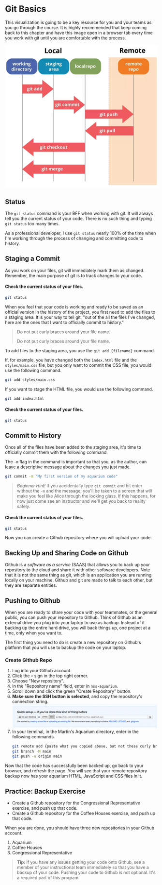 # Git Basics

This visualization is going to be a key resource for you and your teams as you go through the course. It is highly recommended that keep coming back to this chapter and have this image open in a browser tab every time you work with git until you are comfortable with the process.

![](./images/git-basic-workflow.png)

## Status

The `git status` command is your BFF when working with git. It will always tell you the current status of your code. There is no such thing and typing `git status` too many times.

As a professional developer, I use `git status` nearly 100% of the time when I'm working through the process of changing and committing code to history.

## Staging a Commit

As you work on your files, git will immediately mark them as changed. Remember, the main purpose of git is to track changes to your code.

#### Check the current status of your files.

```sh
git status
```

When you feel that your code is working and ready to be saved as an official version in the history of the project, you first need to add the files to a staging area. It is your way to tell git, "out of the all the files I've changed, here are the ones that I want to officially commit to history."

> Do not put curly braces around your file name.
>
> Do not put curly braces around your file name.

To add files to the staging area, you use the `git add {filename}` command.

If, for example, you have changed both the `index.html` file and the `styles/main.css` file, but you only want to commit the CSS file, you would use the following command.

```sh
git add styles/main.css
```

 If you want to stage the HTML file, you would use the following command.

```sh
git add index.html
```

#### Check the current status of your files.

```sh
git status
```


## Commit to History

Once all of the files have been added to the staging area, it's time to officially commit them with the following command.

The `-m` flag in the command is important so that you, as the author, can leave a descriptive message about the changes you just made.

```sh
git commit -m "My first version of my aquarium code"
```

> _Beginner Hint!_ If you accidentally type `git commit` and hit enter without the `-m` and the message, you'll be taken to a screen that will make you feel like Alice through the looking glass. If this happens, for now just come see an instructor and we'll get you back to reality safely.

#### Check the current status of your files.

```sh
git status
```

Now you can create a Github repository where you will upload your code.

## Backing Up and Sharing Code on Github

Github is a _software as a service_ (SAAS) that allows you to back up your repository to the cloud and share it with other software developers. Note that it is not the same thing as git, which is an application you are running locally on your machine. Github and git are made to talk to each other, but they are separate entities.

## Pushing to Github

When you are ready to share your code with your teammates, or the general public, you can push your repository to Github. Think of Github as an external drive you plug into your laptop to use as backup. Instead of it backing up the entire hard drive, you will back things up, one project at a time, only when you want to.

The first thing you need to do is create a new repository on Github's platform that you will use to backup the code on your laptop.

### Create Github Repo

1. Log into your Github account.
1. Click the `+` sign in the top right corner.
1. Choose "New repository".
1. In the "Repository name" field, enter in `nss-aquarium`.
1. Scroll down and click the green "Create Repository" button.
1. **Make sure the SSH button is selected**, and copy the repository's connection string.
    ![](./images/copy-github-connection-string.gif)
1. In your terminal, in the Martin's Aquarium directory, enter in the following commands.
    ```sh
    git remote add {paste what you copied above, but not these curly braces}
    git branch -M main
    git push -u origin main
    ```

Now that the code has successfully been backed up, go back to your browser, and refresh the page. You will see that your remote repository backup now has your aquarium HTML, JavaScript and CSS files in it.


## Practice: Backup Exercise

* Create a Github repository for the Congressional Representative exercise, and push up that code.
* Create a Github repository for the Coffee Houses exercise, and push up that code.

When you are done, you should have three new repositories in your Github account.

1. Aquarium
1. Coffee Houses
1. Congressional Representative

> **Tip:** If you have any issues getting your code onto Github, see a member of your instructional team immediately so that you have a backup of your code. Pushing your code to Github is not optional. It's a required part of this program.
